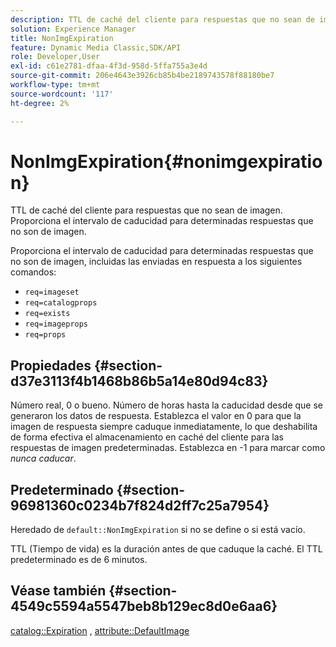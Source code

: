 ```yaml
---
description: TTL de caché del cliente para respuestas que no sean de imagen. Proporciona el intervalo de caducidad para determinadas respuestas que no son de imagen.
solution: Experience Manager
title: NonImgExpiration
feature: Dynamic Media Classic,SDK/API
role: Developer,User
exl-id: c61e2781-dfaa-4f3d-958d-5ffa755a3e4d
source-git-commit: 206e4643e3926cb85b4be2189743578f88180be7
workflow-type: tm+mt
source-wordcount: '117'
ht-degree: 2%

---
```


# NonImgExpiration{#nonimgexpiration}

TTL de caché del cliente para respuestas que no sean de imagen. Proporciona el intervalo de caducidad para determinadas respuestas que no son de imagen.

Proporciona el intervalo de caducidad para determinadas respuestas que no son de imagen, incluidas las enviadas en respuesta a los siguientes comandos:

* `req=imageset`
* `req=catalogprops`
* `req=exists`
* `req=imageprops`
* `req=props`

## Propiedades {#section-d37e3113f4b1468b86b5a14e80d94c83}

Número real, 0 o bueno. Número de horas hasta la caducidad desde que se generaron los datos de respuesta. Establezca el valor en 0 para que la imagen de respuesta siempre caduque inmediatamente, lo que deshabilita de forma efectiva el almacenamiento en caché del cliente para las respuestas de imagen predeterminadas. Establezca en -1 para marcar como *nunca caducar*.

## Predeterminado {#section-96981360c0234b7f824d2ff7c25a7954}

Heredado de `default::NonImgExpiration` si no se define o si está vacío.

TTL (Tiempo de vida) es la duración antes de que caduque la caché. El TTL predeterminado es de 6 minutos.

## Véase también {#section-4549c5594a5547beb8b129ec8d0e6aa6}

[catalog::Expiration](../../../../../is-api/image-catalog/image-serving-api-ref/c-image-catalog-reference/c-image-svg-data-reference/c-image-data-reference/r-expiration-cat.md#reference-a7afd668ecbb4d2da65d86259aa6a28a) , [attribute::DefaultImage](../../../../../is-api/image-catalog/image-serving-api-ref/c-image-catalog-reference/c-attributes-reference/r-is-cat-defaultimage.md#reference-8e9900e129f54ed68462a3c2fc3bc433)
